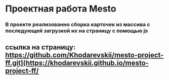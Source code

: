  # Проектная работа Mesto

### В проекте реализованно сборка карточек из массива с последующей  загрузкой их на страницу с помощью js


## ссылка на страницу: https://github.com/Khodarevskii/mesto-project-ff.git](https://khodarevskii.github.io/mesto-project-ff/

